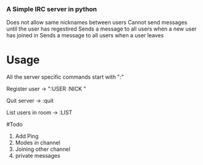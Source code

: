 ### A Simple IRC server in python
Does not allow same nicknames between users
Cannot send messages until the user has regestired
Sends a message to all users when a new user has joined in 
Sends a message to all users when a user leaves
  
# Usage
All the server specific commands start with ":"

Register user -> ":USER <username> :NICK <nickname>"

Quit server -> :quit

List users in room -> :LIST

#Todo
1. Add Ping
2. Modes in channel
3. Joining other channel
4. private messages 
